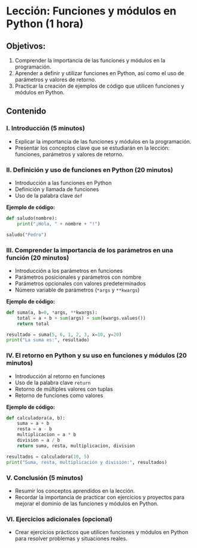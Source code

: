 # Lección: Funciones y módulos en Python (1 hora)

## Objetivos:
1. Comprender la importancia de las funciones y módulos en la programación.
2. Aprender a definir y utilizar funciones en Python, así como el uso de parámetros y valores de retorno.
3. Practicar la creación de ejemplos de código que utilicen funciones y módulos en Python.

## Contenido

### I. Introducción (5 minutos)
- Explicar la importancia de las funciones y módulos en la programación.
- Presentar los conceptos clave que se estudiarán en la lección: funciones, parámetros y valores de retorno.

### II. Definición y uso de funciones en Python (20 minutos)
- Introducción a las funciones en Python
- Definición y llamada de funciones
- Uso de la palabra clave `def`

**Ejemplo de código:**
```python
def saludo(nombre):
    print("¡Hola, " + nombre + "!")

saludo("Pedro")
```

### III. Comprender la importancia de los parámetros en una función (20 minutos)
- Introducción a los parámetros en funciones
- Parámetros posicionales y parámetros con nombre
- Parámetros opcionales con valores predeterminados
- Número variable de parámetros (`*args` y `**kwargs`)

**Ejemplo de código:**
```python
def suma(a, b=0, *args, **kwargs):
    total = a + b + sum(args) + sum(kwargs.values())
    return total

resultado = suma(5, 6, 1, 2, 3, x=10, y=20)
print("La suma es:", resultado)
```

### IV. El retorno en Python y su uso en funciones y módulos (20 minutos)
- Introducción al retorno en funciones
- Uso de la palabra clave `return`
- Retorno de múltiples valores con tuplas
- Retorno de funciones como valores

**Ejemplo de código:**
```python
def calculadora(a, b):
    suma = a + b
    resta = a - b
    multiplicacion = a * b
    division = a / b
    return suma, resta, multiplicacion, division

resultados = calculadora(10, 5)
print("Suma, resta, multiplicación y división:", resultados)
```

### V. Conclusión (5 minutos)
- Resumir los conceptos aprendidos en la lección.
- Recordar la importancia de practicar con ejercicios y proyectos para mejorar el dominio de las funciones y módulos en Python.

### VI. Ejercicios adicionales (opcional)
- Crear ejercicios prácticos que utilicen funciones y módulos en Python para resolver problemas y situaciones reales.